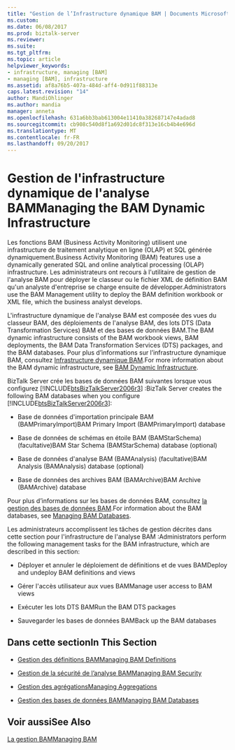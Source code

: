 ```yaml
---
title: "Gestion de l’Infrastructure dynamique BAM | Documents Microsoft"
ms.custom: 
ms.date: 06/08/2017
ms.prod: biztalk-server
ms.reviewer: 
ms.suite: 
ms.tgt_pltfrm: 
ms.topic: article
helpviewer_keywords:
- infrastructure, managing [BAM]
- managing [BAM], infrastructure
ms.assetid: af8a76b5-407a-484d-aff4-0d911f88313e
caps.latest.revision: "14"
author: MandiOhlinger
ms.author: mandia
manager: anneta
ms.openlocfilehash: 631a6bb3bab613004e11410a382687147e4adad8
ms.sourcegitcommit: cb908c540d8f1a692d01dc8f313e16cb4b4e696d
ms.translationtype: MT
ms.contentlocale: fr-FR
ms.lasthandoff: 09/20/2017
---
```

# <a name="managing-the-bam-dynamic-infrastructure"></a><span data-ttu-id="33556-102">Gestion de l'infrastructure dynamique de l'analyse BAM</span><span class="sxs-lookup"><span data-stu-id="33556-102">Managing the BAM Dynamic Infrastructure</span></span>
<span data-ttu-id="33556-103">Les fonctions BAM (Business Activity Monitoring) utilisent une infrastructure de traitement analytique en ligne (OLAP) et SQL générée dynamiquement.</span><span class="sxs-lookup"><span data-stu-id="33556-103">Business Activity Monitoring (BAM) features use a dynamically generated SQL and online analytical processing (OLAP) infrastructure.</span></span> <span data-ttu-id="33556-104">Les administrateurs ont recours à l'utilitaire de gestion de l'analyse BAM pour déployer le classeur ou le fichier XML de définition BAM qu'un analyste d'entreprise se charge ensuite de développer.</span><span class="sxs-lookup"><span data-stu-id="33556-104">Administrators use the BAM Management utility to deploy the BAM definition workbook or XML file, which the business analyst develops.</span></span>  
  
 <span data-ttu-id="33556-105">L'infrastructure dynamique de l'analyse BAM est composée des vues du classeur BAM, des déploiements de l'analyse BAM, des lots DTS (Data Transformation Services) BAM et des bases de données BAM.</span><span class="sxs-lookup"><span data-stu-id="33556-105">The BAM dynamic infrastructure consists of the BAM workbook views, BAM deployments, the BAM Data Transformation Services (DTS) packages, and the BAM databases.</span></span> <span data-ttu-id="33556-106">Pour plus d’informations sur l’infrastructure dynamique BAM, consultez [Infrastructure dynamique BAM](../core/bam-dynamic-infrastructure.md).</span><span class="sxs-lookup"><span data-stu-id="33556-106">For more information about the BAM dynamic infrastructure, see [BAM Dynamic Infrastructure](../core/bam-dynamic-infrastructure.md).</span></span>  
  
 <span data-ttu-id="33556-107">BizTalk Server crée les bases de données BAM suivantes lorsque vous configurez [!INCLUDE[btsBizTalkServer2006r3](../includes/btsbiztalkserver2006r3-md.md)] :</span><span class="sxs-lookup"><span data-stu-id="33556-107">BizTalk Server creates the following BAM databases when you configure [!INCLUDE[btsBizTalkServer2006r3](../includes/btsbiztalkserver2006r3-md.md)]:</span></span>  
  
-   <span data-ttu-id="33556-108">Base de données d'importation principale BAM (BAMPrimaryImport)</span><span class="sxs-lookup"><span data-stu-id="33556-108">BAM Primary Import (BAMPrimaryImport) database</span></span>  
  
-   <span data-ttu-id="33556-109">Base de données de schémas en étoile BAM (BAMStarSchema) (facultative)</span><span class="sxs-lookup"><span data-stu-id="33556-109">BAM Star Schema (BAMStarSchema) database (optional)</span></span>  
  
-   <span data-ttu-id="33556-110">Base de données d'analyse BAM (BAMAnalysis) (facultative)</span><span class="sxs-lookup"><span data-stu-id="33556-110">BAM Analysis (BAMAnalysis) database (optional)</span></span>  
  
-   <span data-ttu-id="33556-111">Base de données des archives BAM (BAMArchive)</span><span class="sxs-lookup"><span data-stu-id="33556-111">BAM Archive (BAMArchive) database</span></span>  
  
 <span data-ttu-id="33556-112">Pour plus d’informations sur les bases de données BAM, consultez [la gestion des bases de données BAM](../core/managing-bam-databases.md).</span><span class="sxs-lookup"><span data-stu-id="33556-112">For information about the BAM databases, see [Managing BAM Databases](../core/managing-bam-databases.md).</span></span>  
  
 <span data-ttu-id="33556-113">Les administrateurs accomplissent les tâches de gestion décrites dans cette section pour l'infrastructure de l'analyse BAM :</span><span class="sxs-lookup"><span data-stu-id="33556-113">Administrators perform the following management tasks for the BAM infrastructure, which are described in this section:</span></span>  
  
-   <span data-ttu-id="33556-114">Déployer et annuler le déploiement de définitions et de vues BAM</span><span class="sxs-lookup"><span data-stu-id="33556-114">Deploy and undeploy BAM definitions and views</span></span>  
  
-   <span data-ttu-id="33556-115">Gérer l'accès utilisateur aux vues BAM</span><span class="sxs-lookup"><span data-stu-id="33556-115">Manage user access to BAM views</span></span>  
  
-   <span data-ttu-id="33556-116">Exécuter les lots DTS BAM</span><span class="sxs-lookup"><span data-stu-id="33556-116">Run the BAM DTS packages</span></span>  
  
-   <span data-ttu-id="33556-117">Sauvegarder les bases de données BAM</span><span class="sxs-lookup"><span data-stu-id="33556-117">Back up the BAM databases</span></span>  
  
## <a name="in-this-section"></a><span data-ttu-id="33556-118">Dans cette section</span><span class="sxs-lookup"><span data-stu-id="33556-118">In This Section</span></span>  
  
-   [<span data-ttu-id="33556-119">Gestion des définitions BAM</span><span class="sxs-lookup"><span data-stu-id="33556-119">Managing BAM Definitions</span></span>](../core/managing-bam-definitions.md)
  
-   [<span data-ttu-id="33556-120">Gestion de la sécurité de l’analyse BAM</span><span class="sxs-lookup"><span data-stu-id="33556-120">Managing BAM Security</span></span>](../core/managing-bam-security.md)  
  
-   [<span data-ttu-id="33556-121">Gestion des agrégations</span><span class="sxs-lookup"><span data-stu-id="33556-121">Managing Aggregations</span></span>](../core/managing-aggregations.md) 
  
-   [<span data-ttu-id="33556-122">Gestion des bases de données BAM</span><span class="sxs-lookup"><span data-stu-id="33556-122">Managing BAM Databases</span></span>](../core/managing-bam-databases.md)
  
## <a name="see-also"></a><span data-ttu-id="33556-123">Voir aussi</span><span class="sxs-lookup"><span data-stu-id="33556-123">See Also</span></span>  
 [<span data-ttu-id="33556-124">La gestion BAM</span><span class="sxs-lookup"><span data-stu-id="33556-124">Managing BAM</span></span>](../core/managing-bam.md)